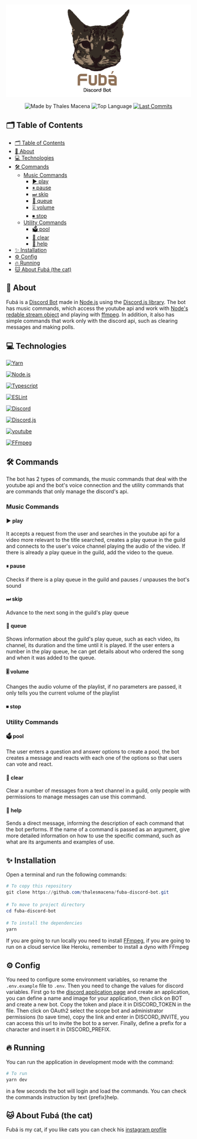 <div align="center">
  <br />
  <a href="https://discord.com/api/oauth2/authorize?client_id=819038881567080459&permissions=8&scope=bot"><img src=".github/banner.png" width="546" alt="Fubá" /></a>
  <br />
  <p>
    <img src="https://img.shields.io/badge/made%20by-Thales%20Macena-2D325E?labelColor=F0DB4F&style=for-the-badge&logo=visual-studio-code&logoColor=2D325E" alt="Made by Thales Macena">
    <img alt="Top Language" src="https://img.shields.io/github/languages/top/thalesmacena/fuba-discord-bot?color=2D325E&labelColor=F0DB4F&style=for-the-badge&logo=typescript&logoColor=2D325E">
    <a href="https://github.com/thalesmacena/fuba-discord-bot/commits/main">
      <img alt="Last Commits" src="https://img.shields.io/github/last-commit/thalesmacena/fuba-discord-bot?color=2D325E&labelColor=F0DB4F&style=for-the-badge&logo=github&logoColor=2D325E">
    </a>
  </p>
</div>

## 🗂 Table of Contents
- [🗂 Table of Contents](#-table-of-contents)
- [📑 About](#-about)
- [💻 Technologies](#-technologies)
- [🛠 Commands](#-commands)
  - [Music Commands](#music-commands)
    - [▶️ play](#️-play)
    - [⏸ pause](#-pause)
    - [⏭ skip](#-skip)
    - [🧾 queue](#-queue)
    - [🎚 volume](#-volume)
    - [⏹ stop](#-stop)
  - [Utility Commands](#utility-commands)
    - [🗳️ pool](#️-pool)
    - [🧹 clear](#-clear)
    - [🤔 help](#-help)
- [✨ Installation](#-installation)
- [⚙️ Config](#️-config)
- [🔥 Running](#-running)
- [🐱 About Fubá (the cat)](#-about-fubá-the-cat)
  
  
## 📑 About
Fubá is a [Discord Bot](https://discord.com/developers/applications) made in [Node.js](https://nodejs.org/en/) using the [Discord.js library](https://discord.js.org/#/). The bot has music commands, which access the youtube api and work with [Node's redable stream object](https://nodejs.org/api/stream.html#stream_readable_streams) and playing with [ffmpeg](https://www.ffmpeg.org/). In addition, it also has simple commands that work only with the discord api, such as clearing messages and making polls.

## 💻 Technologies

<a href="https://yarnpkg.com/"><img src="https://img.shields.io/badge/-Yarn-2D325E?labelColor=F0DB4F&style=for-the-badge&logo=yarn&logoColor=2D325E" alt="Yarn"></a>

<a href="https://nodejs.org/en/"><img src="https://img.shields.io/badge/-Node.JS-2D325E?labelColor=F0DB4F&style=for-the-badge&logo=node.js&logoColor=2D325E" alt="Node.js"></a>

<a href="https://www.typescriptlang.org/"><img src="https://img.shields.io/badge/-typescript-2D325E?labelColor=F0DB4F&style=for-the-badge&logo=typescript&logoColor=2D325E" alt="Typescript"></a>

<a href="https://eslint.org/"><img src="https://img.shields.io/badge/-ESLint-2D325E?labelColor=F0DB4F&style=for-the-badge&logo=eslint&logoColor=2D325E" alt="ESLint"></a>

<a href="https://discord.js.org/#/"><img src="https://img.shields.io/badge/-Discord-2D325E?labelColor=F0DB4F&style=for-the-badge&logo=discord&logoColor=2D325E" alt="Discord"></a>

<a href="https://discord.js.org/#/"><img src="https://img.shields.io/badge/-Discord.js-2D325E?labelColor=F0DB4F&style=for-the-badge&logo=discord&logoColor=2D325E" alt="Discord.js"></a>

<a href="https://developers.google.com/youtube/v3"><img src="https://img.shields.io/badge/-Youtube-2D325E?labelColor=F0DB4F&style=for-the-badge&logo=youtube&logoColor=2D325E" alt="youtube"></a>

<a href="https://www.ffmpeg.org/"><img src="https://img.shields.io/badge/-FFmpeg-2D325E?labelColor=F0DB4F&style=for-the-badge&logo=c&logoColor=2D325E" alt="FFmpeg"></a>

## 🛠 Commands
The bot has 2 types of commands, the music commands that deal with the youtube api and the bot's voice connection and the utility commands that are commands that only manage the discord's api.

### Music Commands

#### ▶️ play
It accepts a request from the user and searches in the youtube api for a video more relevant to the title searched, creates a play queue in the guild and connects to the user's voice channel playing the audio of the video. If there is already a play queue in the guild, add the video to the queue.

#### ⏸ pause
Checks if there is a play queue in the guild and pauses / unpauses the bot's sound

#### ⏭ skip
Advance to the next song in the guild's play queue

#### 🧾 queue
Shows information about the guild's play queue, such as each video, its channel, its duration and the time until it is played. If the user enters a number in the play queue, he can get details about who ordered the song and when it was added to the queue.

#### 🎚 volume
Changes the audio volume of the playlist, if no parameters are passed, it only tells you the current volume of the playlist

#### ⏹ stop

### Utility Commands
#### 🗳️ pool
The user enters a question and answer options to create a pool, the bot creates a message and reacts with each one of the options so that users can vote and react.

#### 🧹 clear
Clear a number of messages from a text channel in a guild, only people with permissions to manage messages can use this command.

#### 🤔 help
Sends a direct message, informing the description of each command that the bot performs. If the name of a command is passed as an argument, give more detailed information on how to use the specific command, such as what are its arguments and examples of use.

## ✨ Installation
Open a terminal and run the following commands:

```PowerShell
# To copy this repository
git clone https://github.com/thalesmacena/fuba-discord-bot.git

# To move to project directory
cd fuba-discord-bot

# To install the dependencies
yarn
```

If you are going to run locally you need to install [FFmpeg](https://www.ffmpeg.org/), if you are going to run on a cloud service like Heroku, remember to install a dyno with FFmpeg

## ⚙️ Config
You need to configure some environment variables, so rename the `.env.example` file to `.env`. Then you need to change the values for discord variables. First go to the [discord application page](https://discord.com/developers/applications) and create an application, you can define a name and image for your application, then click on BOT and create a new bot. Copy the token and place it in DISCORD_TOKEN in the file. Then click on OAuth2 select the scope bot and administrator permissions (to save time), copy the link and enter in DISCORD_INVITE, you can access this url to invite the bot to a server. Finally, define a prefix for a character and insert it in DISCORD_PREFIX.

## 🔥 Running
You can run the application in development mode with the command:
```Powershell
# To run
yarn dev
```

in a few seconds the bot will login and load the commands. You can check the commands instruction by text {prefix}help.

## 🐱 About Fubá (the cat)
Fubá is my cat, if you like cats you can check his [instagram profile](https://www.instagram.com/gatofuba/)
